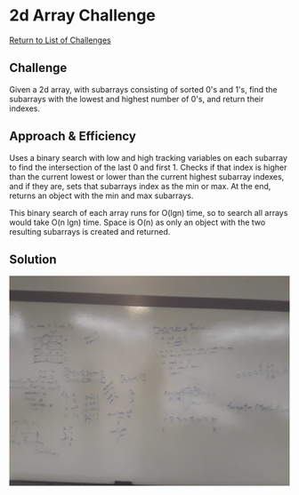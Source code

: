 # 2d Array Challenge

[Return to List of Challenges](../../README.md)

## Challenge
Given a 2d array, with subarrays consisting of sorted 0's and 1's, find the subarrays with the lowest and highest number of 0's, and return their indexes.

## Approach & Efficiency
Uses a binary search with low and high tracking variables on each subarray to find the intersection of the last 0 and first 1.  Checks if that index is higher than the current lowest or lower than the current highest subarray indexes, and if they are, sets that subarrays index as the min or max.  At the end, returns an object with the min and max subarrays.

This binary search of each array runs for O(lgn) time, so to search all arrays would take O(n lgn) time.  Space is O(n) as only an object with the two resulting subarrays is created and returned.

## Solution
![Find Min and Max](../../assets/2d-array-challenge.jpg)